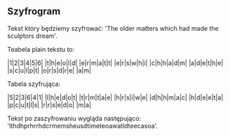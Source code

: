 ## Szyfrogram

Tekst który będziemy szyfrować: 'The older matters which had made the sculptors dream'.

Teabela plain tekstu to:

|1|2|3|4|5|6|
|t|h|e|o|l|d|
|e|r|m|a|t|t|
|e|r|s|w|h|i|
|c|h|h|a|d|m|
|a|d|e|t|h|e|
|s|c|u|l|p|t|
|o|r|s|d|r|e|
|a|m|

Tabela szyfrująca:

|5|2|3|6|4|1|
|l|h|e|d|o|t|
|t|r|m|t|a|e|
|h|r|s|i|w|e|
|d|h|h|m|a|c|
|h|d|e|e|t|a|
|p|c|u|t|l|s|
|r|r|s|e|d|o|
|m|a|

Tekst po zaszyfrowaniu wygląda następująco: 'lthdhprhrrhdcrmemsheusdtimeteoawatldteecasoa'.

